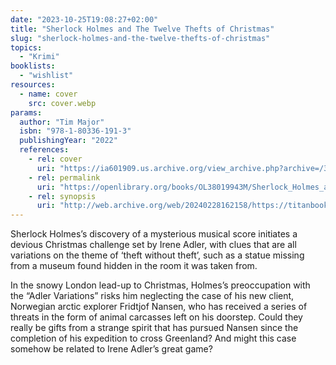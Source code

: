 ```yaml
---
date: "2023-10-25T19:08:27+02:00"
title: "Sherlock Holmes and The Twelve Thefts of Christmas"
slug: "sherlock-holmes-and-the-twelve-thefts-of-christmas"
topics:
  - "Krimi"
booklists:
  - "wishlist"
resources:
  - name: cover
    src: cover.webp
params:
  author: "Tim Major"
  isbn: "978-1-80336-191-3"
  publishingYear: "2022"
  references:
    - rel: cover
      uri: "https://ia601909.us.archive.org/view_archive.php?archive=/31/items/l_covers_0013/l_covers_0013_00.zip&file=0013007306-L.jpg"
    - rel: permalink
      uri: "https://openlibrary.org/books/OL38019943M/Sherlock_Holmes_and_The_Twelve_Thefts_of_Christmas"
    - rel: synopsis
      uri: "http://web.archive.org/web/20240228162158/https://titanbooks.com/71135-sherlock-holmes-and-the-twelve-thefts-of-christmas/"
---
```

Sherlock Holmes’s discovery of a mysterious musical score initiates a devious 
Christmas challenge set by Irene Adler, with clues that are all variations on 
the theme of ‘theft without theft’, such as a statue missing from a museum found 
hidden in the room it was taken from.

In the snowy London lead-up to Christmas, Holmes’s preoccupation with the “Adler 
Variations” risks him neglecting the case of his new client, Norwegian arctic 
explorer Fridtjof Nansen, who has received a series of threats in the form of 
animal carcasses left on his doorstep. Could they really be gifts from a strange 
spirit that has pursued Nansen since the completion of his expedition to cross 
Greenland? And might this case somehow be related to Irene Adler’s great game?

